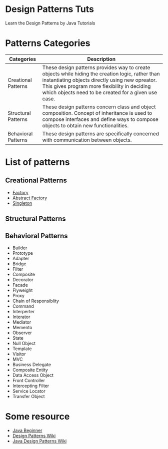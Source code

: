 # Design Patterns Tuts

Learn the Design Patterns by Java Tutorials

# Patterns Categories
Categories | Description |
--- | --- |
Creational Patterns | These design patterns provides way to create objects while hiding the creation logic, rather than instantiating objects directly using new opreator. This gives program more flexibility in deciding which objects need to be created for a given use case. |
Structural Patterns | These design patterns concern class and object composition. Concept of inheritance is used to compose interfaces and define ways to compose objects to obtain new functionalities. |
Behavioral Patterns | These design patterns are specifically concerned with communication between objects. |

# List of patterns
## Creational Patterns
* [Factory](./docs/factory.md)
* [Abstract Factory](./docs/abstract_factory.md)
* [Singleton](./docs/singleton.md)

## Structural Patterns

## Behavioral Patterns
* Builder
* Prototype
* Adapter
* Bridge
* Filter
* Composite
* Decorator
* Facade
* Flyweight
* Proxy
* Chain of Responsiblity
* Command
* Interperter
* Interator
* Mediator
* Memento
* Observer
* State
* Null Object
* Template
* Visitor
* MVC
* Business Delegate
* Composite Entity
* Data Access Object
* Front Controller
* Intercepting Filter
* Service Locator
* Transfer Object

# Some resource
* [Java Beginner](http://docs.oracle.com/javase/tutorial/)
* [Design Patterns Wiki](http://en.wikipedia.org/wiki/Software_design_pattern)
* [Java Design Patterns Wiki](http://en.wikibooks.org/wiki/Java_Programming/Design_Patterns)
